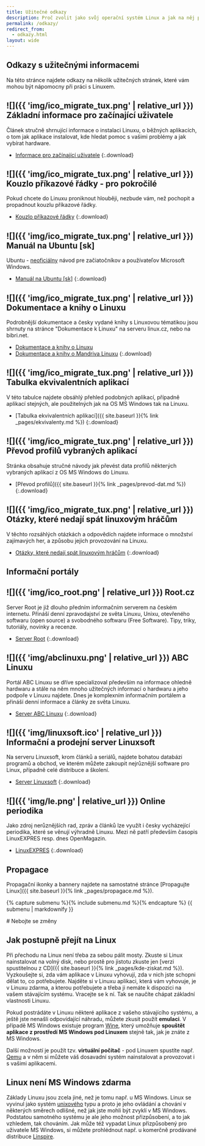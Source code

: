 ```yaml
---
title: Užitečné odkazy
description: Proč zvolit jako svůj operační systém Linux a jak na něj přejít. Některé další zajímavé informace + užitečné odkazy.
permalink: /odkazy/
redirect_from:
  - odkazy.html
layout: wide
---
```

<article markdown="1">

# Odkazy s užitečnými informacemi
Na této stránce najdete odkazy na několik užitečných stránek, které vám mohou být nápomocny při práci s Linuxem.

## ![]({{ 'img/ico_migrate_tux.png' | relative_url }}) Základní informace pro začínající uživatele
Článek stručně shrnující informace o instalaci Linuxu, o běžných aplikacích, o tom jak aplikace instalovat, kde hledat pomoc s vašimi problémy a jak vybírat hardware.

- [Informace pro začínající uživatele](http://sandbox.cz/~covex/linux/newbie.html)
{:.download}

## ![]({{ 'img/ico_migrate_tux.png' | relative_url }}) Kouzlo příkazové řádky - pro pokročilé
Pokud chcete do Linuxu proniknout hlouběji, nezbude vám, než pochopit a propadnout kouzlu příkazové řádky.

- [Kouzlo příkazové řádky](http://sandbox.cz/~covex/linux/kouzlo_cmdline.html)
{:.download}

## ![]({{ 'img/ico_migrate_tux.png' | relative_url }}) Manuál na Ubuntu [sk]
Ubuntu - <u>neoficiálny</u> návod pre začiatočníkov a používateľov Microsoft Windows.

- [Manuál na Ubuntu [sk]](http://ubuntu.kayle.sk/)
{:.download}

## ![]({{ 'img/ico_migrate_tux.png' | relative_url }}) Dokumentace a knihy o Linuxu
Podrobnější dokumentace a česky vydané knihy s Linuxovou tématikou jsou shrnuty na stránce "Dokumentace k Linuxu" na serveru linux.cz, nebo na bibri.net.

- [Dokumentace a knihy o Linuxu](http://www.linux.cz/doc.html)
- [Dokumentace a knihy o Mandriva Linuxu](http://www.bibri.net/aktivity/knihy/)
{:.download}

## ![]({{ 'img/ico_migrate_tux.png' | relative_url }}) Tabulka ekvivalentních aplikací
V této tabulce najdete obsáhlý přehled podobných aplikací, případně aplikací stejných, ale použitelných jak na OS MS Windows tak na Linuxu.

- [Tabulka ekvivalentních aplikací]({{ site.baseurl }}{% link _pages/ekvivalenty.md %})
{:.download}

## ![]({{ 'img/ico_migrate_tux.png' | relative_url }}) Převod profilů vybraných aplikací
Stránka obsahuje stručné návody jak převést data profilů některých vybraných aplikací z OS MS Windows do Linuxu.

- [Převod profilů]({{ site.baseurl }}{% link _pages/prevod-dat.md %})
{:.download}

## ![]({{ 'img/ico_migrate_tux.png' | relative_url }}) Otázky, které nedají spát linuxovým hráčům
V těchto rozsáhlých otázkách a odpovědích najdete informace o množství zajímavých her, a způsobu jejich provozování na Linuxu.

- [Otázky, které nedají spát linuxovým hráčům](http://www.icculus.org/lgfaq/sk/)
{:.download}

# Informační portály

## ![]({{ 'img/ico_root.png' | relative_url }}) Root.cz
Server Root je již dlouho předním informačním serverem na českém internetu. Přináší denní zpravodajství ze světa Linuxu, Unixu, otevřeného softwaru (open source) a svobodného softwaru (Free Software). Tipy, triky, tutoriály, novinky a recenze.

- [Server Root](http://www.root.cz/)
{:.download}

## ![]({{ 'img/abclinuxu.png' | relative_url }}) ABC Linuxu
Portál ABC Linuxu se dříve specializoval především na informace ohledně hardwaru a stále na něm mnoho užitečných informací o hardwaru a jeho podpoře v Linuxu najdete. Dnes je komplexním informačním portálem a přináší denní informace a články ze světa Linuxu.

- [Server ABC Linuxu](http://www.abclinuxu.cz/)
{:.download}

## ![]({{ 'img/linuxsoft.ico' | relative_url }}) Informační a prodejní server Linuxsoft
Na serveru Linuxsoft, krom článků a seriálů, najdete bohatou databázi programů a obchod, ve kterém můžete zakoupit nejrůznější software pro Linux, případně celé distribuce a školení.

- [Server Linuxsoft](http://www.linuxsoft.cz/)
{:.download}

## ![]({{ 'img/le.png' | relative_url }}) Online periodika
Jako zdroj nerůznějších rad, zpráv a článků lze využít i česky vycházející periodika, které se věnují výhradně Linuxu. Mezi ně patří především časopis LinuxEXPRES resp. dnes OpenMagazin.

- [LinuxEXPRES](http://www.linuxexpres.cz/)
{:.download}

# Propagace

Propagační ikonky a bannery najdete na samostatné stránce [Propagujte Linux]({{ site.baseurl }}{% link _pages/propagace.md %}).

</article>

<aside>

{% capture submenu %}{% include submenu.md %}{% endcapture %}
{{ submenu | markdownify }}

<section markdown="1">
# Nebojte se změny

## Jak postupně přejít na Linux
Při přechodu na Linux není třeba za sebou pálit mosty. Zkuste si Linux nainstalovat na volný disk, nebo prostě pro jistotu zkuste jen [verzi spustitelnou z CD]({{ site.baseurl }}{% link _pages/kde-ziskat.md %}). Vyzkoušejte si, zda vám aplikace v Linuxu vyhovují, zda v nich jste schopni dělat to, co potřebujete. Najděte si v Linuxu aplikaci, která vám vyhovuje, je v Linuxu zdarma, a kterou potřebujete a třeba ji nemáte k dispozici na vašem stávajícím systému. Vracejte se k ní. Tak se naučíte chápat základní vlastnosti Linuxu.

Pokud postrádáte v Linuxu některé aplikace z vašeho stávajícího systému, a ještě jste nenašli odpovídající náhradu, můžete zkusit použít **emulaci**. V případě MS Windows existuje program [Wine](http://www.winehq.com/), který umožňuje **spouštět aplikace z prostředí MS Windows pod Linuxem** stejně tak, jak je znáte z MS Windows.

Další možností je použít tzv. **virtuální počítač** - pod Linuxem spustíte např. [Qemu](http://www.qemu.org/) a v něm si můžete váš dosavadní systém nainstalovat a provozovat i s vašimi aplikacemi.

## Linux není MS Windows zdarma
Základy Linuxu jsou zcela jiné, než je tomu např. u MS Windows. Linux se vyvinul jako systém [unixového](http://cs.wikipedia.org/wiki/Unix) typu a proto je jeho ovládání a chování v některých směrech odlišné, než jak jste mohli být zvyklí v MS Windows. Podstatou samotného systému je ale jeho možnost přizpůsobení, a to jak vzhledem, tak chováním. Jak může též vypadat Linux přizpůsobený pro uživatele MS Windows, si můžete prohlédnout např. u komerčně prodávané distribuce [Linspire](http://www.linspire.com/).
</section>

</aside>
